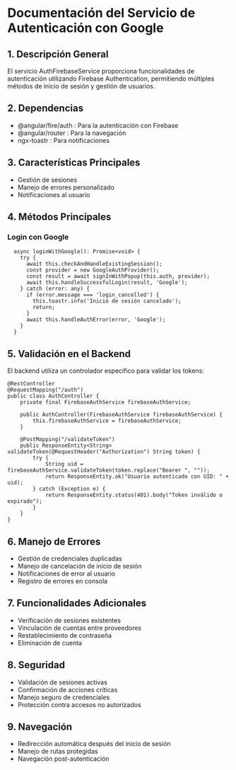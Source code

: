 # Documentación del Servicio de Autenticación con Google
## 1. Descripción General
El servicio AuthFirebaseService proporciona funcionalidades de autenticación utilizando Firebase Authentication, permitiendo múltiples métodos de inicio de sesión y gestión de usuarios.

## 2. Dependencias
- @angular/fire/auth : Para la autenticación con Firebase
- @angular/router : Para la navegación
- ngx-toastr : Para notificaciones

## 3. Características Principales
- Gestión de sesiones
- Manejo de errores personalizado
- Notificaciones al usuario

## 4. Métodos Principales
### Login con Google
```
  async loginWithGoogle(): Promise<void> {
    try {
      await this.checkAndHandleExistingSession();
      const provider = new GoogleAuthProvider();
      const result = await signInWithPopup(this.auth, provider);
      await this.handleSuccessfulLogin(result, 'Google');
    } catch (error: any) {
      if (error.message === 'login_cancelled') {
        this.toastr.info('Inicio de sesión cancelado');
        return;
      }
      await this.handleAuthError(error, 'Google');
    }
  }
```

## 5. Validación en el Backend
El backend utiliza un controlador específico para validar los tokens:
```
@RestController
@RequestMapping("/auth")
public class AuthController {
    private final FirebaseAuthService firebaseAuthService;

    public AuthController(FirebaseAuthService firebaseAuthService) {
        this.firebaseAuthService = firebaseAuthService;
    }

    @PostMapping("/validateToken")
    public ResponseEntity<String> validateToken(@RequestHeader("Authorization") String token) {
        try {
            String uid = firebaseAuthService.validateToken(token.replace("Bearer ", ""));
            return ResponseEntity.ok("Usuario autenticado con UID: " + uid);
        } catch (Exception e) {
            return ResponseEntity.status(401).body("Token inválido o expirado");
        }
    }
}
```

## 6. Manejo de Errores
- Gestión de credenciales duplicadas
- Manejo de cancelación de inicio de sesión
- Notificaciones de error al usuario
- Registro de errores en consola

## 7. Funcionalidades Adicionales
- Verificación de sesiones existentes
- Vinculación de cuentas entre proveedores
- Restablecimiento de contraseña
- Eliminación de cuenta

## 8. Seguridad
- Validación de sesiones activas
- Confirmación de acciones críticas
- Manejo seguro de credenciales
- Protección contra accesos no autorizados

## 9. Navegación
- Redirección automática después del inicio de sesión
- Manejo de rutas protegidas
- Navegación post-autenticación